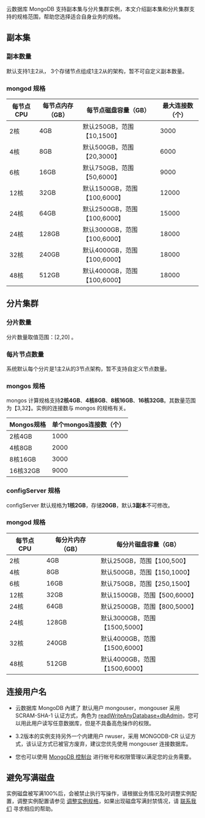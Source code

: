 云数据库 MongoDB 支持副本集与分片集群实例，本文介绍副本集和分片集群支持的规格范围，帮助您选择适合自身业务的规格。

## 副本集
### 副本数量
默认支持1主2从， 3个存储节点组成1主2从的架构，暂不可自定义副本数量。

### mongod 规格

| 每节点 CPU | 每节点内存（GB） | 每节点磁盘容量（GB）         | 最大连接数（个） |
| ------------- | ---------------- | ---------------------------- | ---------------- |
| 2核           | 4GB              | 默认250GB，范围【10,1500】   | 3000             |
| 4核           | 8GB              | 默认500GB，范围【20,3000】   | 6000             |
| 6核           | 16GB             | 默认750GB，范围【50,6000】   | 9000             |
| 12核          | 32GB             | 默认1500GB，范围【100,6000】 | 12000            |
| 24核          | 64GB             | 默认2500GB，范围【100,6000】 | 15000            |
| 24核          | 128GB            | 默认3000GB，范围【100,6000】 | 18000            |
| 32核          | 240GB            | 默认4000GB，范围【100,6000】 | 18000            |
| 48核          | 512GB            | 默认4000GB，范围【100,6000】 | 18000            |


## 分片集群
### 分片数量
分片数量取值范围：[2,20] 。

### 每片节点数量
系统默认每个分片是1主2从的3节点架构，暂不支持自定义节点数量。 

### mongos 规格
mongos 计算规格支持**2核4GB**、**4核8GB**、**8核16GB**、**16核32GB**。其数量范围为【3,32】。实例的连接数与 mongos 的规格有关。

| Mongos规格  | 单个mongos连接数（个） |
| ----------- | ---------------------- |
| 2核4GB   | 1000                   |
| 4核8GB   | 2000                   |
| 8核16GB  | 3000                   |
| 16核32GB | 9000                   |

### configServer 规格 
configServer 默认规格为**1核2GB**，存储**20GB**，默认**3副本**不可修改。 

### mongod 规格

| 每节点 CPU | 每分片内存（GB） | 每分片磁盘容量（GB）         |
| ------------- | ---------------- | ---------------------------- |
| 2核           | 4GB              | 默认250GB，范围【100,500】   |
| 4核           | 8GB              | 默认500GB，范围【150,1000】   |
| 6核           | 16GB             | 默认750GB，范围【250,1500】   |
| 12核          | 32GB             | 默认1500GB，范围【500,6000】 |
| 24核          | 64GB             | 默认2500GB，范围【800,5000】 |
| 24核          | 128GB            | 默认3000GB，范围【1500,5000】 |
| 32核          | 240GB            | 默认4000GB，范围【1500,6000】 |
| 48核          | 512GB            | 默认4000GB，范围【1500,6000】 |

## 连接用户名
- 云数据库 MongoDB 內建了 默认用户 mongouser，mongouser 采用 SCRAM-SHA-1 认证方式，角色为 [readWriteAnyDatabase+dbAdmin](https://docs.mongodb.org/v3.0/reference/built-in-roles/)，您可以用此用户读写任意数据库，但是不具备高危操作的权限。

- 3.2版本的实例支持另外一个内建用户 rwuser，采用 MONGODB-CR 认证方式，该认证方式已被官方废弃，建议您优先使用 mongouser 连接数据库。

- 您也可以使用 [MongoDB 控制台](https://console.cloud.tencent.com/mongodb) 进行帐号和权限管理以满足您的业务需要。

## 避免写满磁盘
实例磁盘被写满100%后，会被禁止执行写操作，请根据业务情况及时调整实例配置，调整实例配置请参见 [调整实例规格](https://cloud.tencent.com/document/product/240/19911)，如果出现磁盘写满封禁情况，请 [联系我们](https://cloud.tencent.com/about/connect) 寻求相应的帮助。


